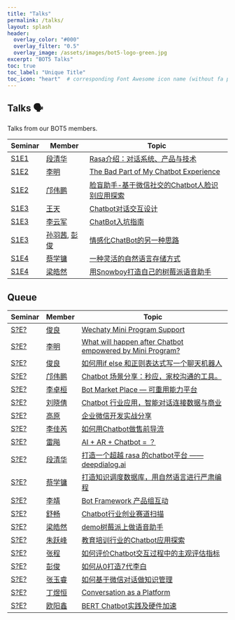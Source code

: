 ```yaml
---
title: "Talks"
permalink: /talks/
layout: splash
header:
  overlay_color: "#000"
  overlay_filter: "0.5"
  overlay_image: /assets/images/bot5-logo-green.jpg
excerpt: "BOT5 Talks"
toc: true
toc_label: "Unique Title"
toc_icon: "heart"  # corresponding Font Awesome icon name (without fa prefix)
---
```


## Talks 🗣

Talks from our BOT5 members.

| Seminar | Member | Topic |
| ------- | ------ | ----- |
| [S1E1](https://blog.chatie.io/bot5-seminar-minutes-0/) | [段清华](https://bot5.club/people/qhduan) | [Rasa介绍：对话系统、产品与技术](https://blog.chatie.io/rasa/) |
| [S1E2](https://blog.chatie.io/bot-friday-second/) | [李明](https://bot5.club/people/limingth) | [The Bad Part of My Chatbot Experience](https://www.bot5.club/talks/maodou-bot-limingth/) |
| [S1E2](https://blog.chatie.io/bot-friday-second/) | [邝伟鹏](https://bot5.club/people/creatorkuang) | [脸盲助手-基于微信社交的Chatbot人脸识别应用探索](https://www.bot5.club/talks/face-blinder/) |
| [S1E3](https://www.bot5.club/events/seminar-minutes-3/) | [王天](/people/larrykey) | [Chatbot对话交互设计](https://www.jianshu.com/p/43e93bfd0895) |
| [S1E3](https://www.bot5.club/events/seminar-minutes-3/) | [李云军](/people/darkli) | [ChatBot入坑指南](https://www.bot5.club/talk-about-conversion-bot/) |
| [S1E3](https://www.bot5.club/events/seminar-minutes-3/) | [孙羽茜](/people/sunyuqian1997), [彭俊](/people/misska1) | [情感化ChatBot的另一种思路](#TBD) |
| [S1E4](https://www.bot5.club/events/seminar-minutes-4/) | [蔡学镛](/people/jenniferlee520) | [一种灵活的自然语言存储方式](#TBD) |
| [S1E4](https://www.bot5.club/events/seminar-minutes-4/) | [梁皓然](/people/lhr0909) | [用Snowboy打造自己的树莓派语音助手](https://www.bot5.club/talks/snowboy-demo/) |

## Queue

| Seminar | Member | Topic |
| ------- | ------ | ----- |
| [S?E?](https://bot5.club/events/seminar-minutes-?-?/) | [俊良](https://bot5.club/people/) | [Wechaty Mini Program Support](https://www.bot5.club/talks/TBD) |
| [S?E?](https://bot5.club/events/seminar-minutes-?-?/) | [李明](https://bot5.club/people/limingth) | [What will happen after Chatbot empowered by Mini Program?](https://www.bot5.club/talks/TBD) |
| [S?E?](https://bot5.club/events/seminar-minutes-?-?/) | [俊良](https://bot5.club/people/) | [如何用if else 和正则表达式写一个聊天机器人](https://www.bot5.club/talks/TBD) |
| [S?E?](https://bot5.club/events/seminar-minutes-?-?/) | [邝伟鹏](https://bot5.club/people/github_username) | [Chatbot 场景分享：秒应，家校沟通的工具。](https://www.bot5.club/talks/TBD) |
| [S?E?](https://bot5.club/events/seminar-minutes-?-?/) | [李卓桓](https://bot5.club/people/huan) | [Bot Market Place — 可重用能力平台](https://www.bot5.club/talks/TBD) |
| [S?E?](https://bot5.club/events/seminar-minutes-?-?/) | [刘晓倩](https://bot5.club/people/github_username) | [Chatbot 行业应用，智能对话连接数据与商业](https://www.bot5.club/talks/TBD) |
| [S?E?](https://bot5.club/events/seminar-minutes-?-?/) | [高原](https://bot5.club/people/github_username) | [企业微信开发实战分享](https://www.bot5.club/talks/TBD) |
| [S?E?](https://bot5.club/events/seminar-minutes-?-?/) | [李佳芮](https://bot5.club/people/github_username) | [如何用Chatbot做售前导流](https://www.bot5.club/talks/TBD) |
| [S?E?](https://bot5.club/events/seminar-minutes-?-?/) | [雷飚](https://bot5.club/people/github_username) | [AI + AR + Chatbot = ？](https://www.bot5.club/talks/TBD) |
| [S?E?](https://bot5.club/events/seminar-minutes-?-?/) | [段清华](https://bot5.club/people/github_username) | [打造一个超越 rasa 的chatbot平台 —— deepdialog.ai](https://www.bot5.club/talks/TBD) |
| [S?E?](https://bot5.club/events/seminar-minutes-?-?/) | [蔡学镛](https://bot5.club/people/github_username) | [打造知识调度数据库，用自然语言进行严肃编程](https://www.bot5.club/talks/TBD) |
| [S?E?](https://bot5.club/events/seminar-minutes-?-?/) | [李靖](https://bot5.club/people/github_username) | [Bot Framework 产品组互动](https://www.bot5.club/talks/TBD) |
| [S?E?](https://bot5.club/events/seminar-minutes-?-?/) | [舒畅](https://bot5.club/people/github_username) | [Chatbot行业创业赛道扫描](https://www.bot5.club/talks/TBD) |
| [S?E?](https://bot5.club/events/seminar-minutes-?-?/) | [梁皓然](https://bot5.club/people/github_username) | [demo树莓派上做语音助手](https://www.bot5.club/talks/TBD) |
| [S?E?](https://bot5.club/events/seminar-minutes-?-?/) | [朱跃峰](https://bot5.club/people/github_username) | [教育培训行业的Chatbot应用探索](https://www.bot5.club/talks/TBD) |
| [S?E?](https://bot5.club/events/seminar-minutes-?-?/) | [张程](https://bot5.club/people/github_username) | [如何评价Chatbot交互过程中的主观评估指标](https://www.bot5.club/talks/TBD) |
| [S?E?](https://bot5.club/events/seminar-minutes-?-?/) | [彭俊](https://bot5.club/people/github_username) | [如何从0打造7代李白](https://www.bot5.club/talks/TBD) |
| [S?E?](https://bot5.club/events/seminar-minutes-?-?/) | [张玉睿](https://bot5.club/people/github_username) | [如何基于微信对话做知识管理](https://www.bot5.club/talks/TBD) |
| [S?E?](https://bot5.club/events/seminar-minutes-?-?/) | [丁煜恒](https://bot5.club/people/github_username) | [Conversation as a Platform](https://www.bot5.club/talks/TBD) |
| [S?E?](https://bot5.club/events/seminar-minutes-?-?/) | [欧阳鑫](https://bot5.club/people/github_username) | [BERT Chatbot实践及硬件加速](https://www.bot5.club/talks/TBD) |
